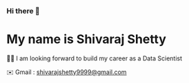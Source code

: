### Hi there 👋  

# My name is Shivaraj Shetty

🕵🏻 I am looking forward to build my career as a Data Scientist

✉️ Gmail : shivarajshetty9999@gmail.com
